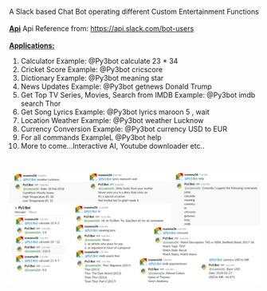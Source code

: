 A Slack based Chat Bot operating different Custom Entertainment Functions
<br><br>
<b><u>Api</b></u>
Api Reference from: https://api.slack.com/bot-users
<br><br>
<b><u>Applications:</u></b>
<br>
1. Calculator Example: @Py3bot calculate 23 * 34
2. Cricket Score Example: @Py3bot cricscore
3. Dictionary Example: @Py3bot meaning star
4. News Updates Example: @Py3bot getnews Donald Trump
5. Get Top TV Series, Movies, Search from IMDB Example: @Py3bot imdb search Thor
6. Get Song Lyrics Example: @Py3bot lyrics maroon 5 , wait 
7. Location Weather Example: @Py3bot weather Lucknow
8. Currency Conversion Example: @Py3bot currency USD to EUR
9. For all commands ExampleL @Py3bot help
10. More to come...Interactive AI, Youtube downloader etc..
<br>
<p style="text-align:center;">
<img src='https://github.com/shubh3695/ChatBot-Slack/blob/master/Untitled.png' alt="Demo"/>
</p>
